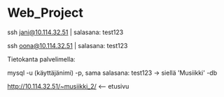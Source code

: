 # Web_Project

ssh jani@10.114.32.51 | salasana: test123

ssh oona@10.114.32.51 | salasana: test123


Tietokanta palvelimella:

mysql -u (käyttäjänimi) -p,
sama salasana: test123
-> siellä 'Musiikki' -db



http://10.114.32.51/~musiikki_2/ <-- etusivu
